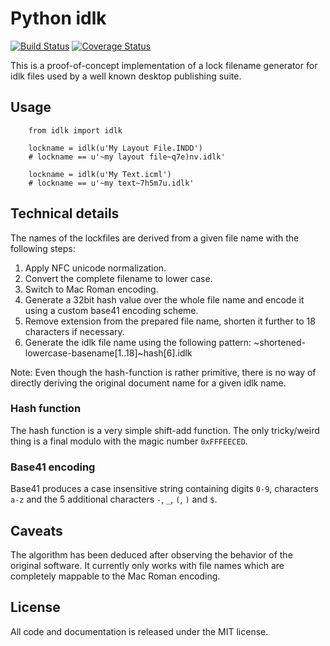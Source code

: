 # Python idlk

[![Build Status](https://travis-ci.org/znerol/py-idlk.svg?branch=master)](https://travis-ci.org/znerol/py-idlk)
[![Coverage Status](https://coveralls.io/repos/github/znerol/py-idlk/badge.svg?branch=master)](https://coveralls.io/github/znerol/py-idlk?branch=master)

This is a proof-of-concept implementation of a lock filename generator for idlk
files used by a well known desktop publishing suite.


## Usage

```
    from idlk import idlk

    lockname = idlk(u'My Layout File.INDD')
    # lockname == u'~my layout file~q7e)nv.idlk'

    lockname = idlk(u'My Text.icml')
    # lockname == u'~my text~7h5m7u.idlk'
```


## Technical details

The names of the lockfiles are derived from a given file name with the
following steps:

1. Apply NFC unicode normalization.
2. Convert the complete filename to lower case.
3. Switch to Mac Roman encoding.
4. Generate a 32bit hash value over the whole file name and encode it using a
   custom base41 encoding scheme.
5. Remove extension from the prepared file name, shorten it further to 18
   characters if necessary.
6. Generate the idlk file name using the following pattern:
   ~shortened-lowercase-basename[1..18]~hash[6].idlk

Note: Even though the hash-function is rather primitive, there is no way of
directly deriving the original document name for a given idlk name.


### Hash function

The hash function is a very simple shift-add function. The only tricky/weird
thing is a final modulo with the magic number `0xFFFEECED`.


### Base41 encoding

Base41 produces a case insensitive string containing digits `0-9`, characters
`a-z` and the 5 additional characters `-`, `_`, `(`, `)` and `$`.


## Caveats

The algorithm has been deduced after observing the behavior of the original
software. It currently only works with file names which are completely mappable
to the Mac Roman encoding.


## License

All code and documentation is released under the MIT license.
